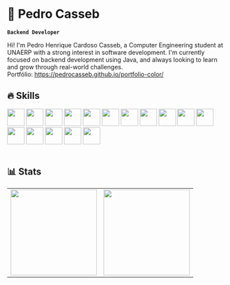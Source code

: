 # 🤖 Pedro Casseb

**`Backend Developer`**

Hi! I'm Pedro Henrique Cardoso Casseb, a Computer Engineering student at UNAERP with a strong interest in software development. I'm currently focused on backend development using Java, and always looking to learn and grow through real-world challenges. <br/>Portfólio: https://pedrocasseb.github.io/portfolio-color/

## 🔥 Skills

<div sytke="display: flex; flex-wrap: wrap; gap: 10px;">
  <img  width="40px" src="https://cdn.jsdelivr.net/gh/devicons/devicon@latest/icons/html5/html5-original.svg" />
  <img  width="40px" src="https://cdn.jsdelivr.net/gh/devicons/devicon@latest/icons/css3/css3-original.svg" />
  <img  width="40px" src="https://cdn.jsdelivr.net/gh/devicons/devicon@latest/icons/tailwindcss/tailwindcss-original.svg" />
  <img  width="40px" src="https://cdn.jsdelivr.net/gh/devicons/devicon@latest/icons/bootstrap/bootstrap-original.svg" />
  <img  width="40px" src="https://cdn.jsdelivr.net/gh/devicons/devicon@latest/icons/javascript/javascript-original.svg" />
  <img  width="40px" src="https://cdn.jsdelivr.net/gh/devicons/devicon@latest/icons/typescript/typescript-original.svg" />
  <img  width="40px" src="https://cdn.jsdelivr.net/gh/devicons/devicon@latest/icons/react/react-original.svg" />
  <img  width="40px" src="https://cdn.jsdelivr.net/gh/devicons/devicon@latest/icons/nextjs/nextjs-original.svg" />
  <img  width="40px" src="https://cdn.jsdelivr.net/gh/devicons/devicon@latest/icons/angular/angular-original.svg" />
  <img  width="40px" src="https://cdn.jsdelivr.net/gh/devicons/devicon@latest/icons/vue/vue-original.svg" />
  <img  width="40px" src="https://cdn.jsdelivr.net/gh/devicons/devicon@latest/icons/python/python-original.svg" />
  <img  width="40px" src="https://cdn.jsdelivr.net/gh/devicons/devicon@latest/icons/java/java-original.svg" />
  <img  width="40px" src="https://cdn.jsdelivr.net/gh/devicons/devicon@latest/icons/spring/spring-original.svg" />
  <img  width="40px" src="https://cdn.jsdelivr.net/gh/devicons/devicon@latest/icons/c/c-original.svg" />
  <img  width="40px" src="https://cdn.jsdelivr.net/gh/devicons/devicon@latest/icons/mongodb/mongodb-original.svg" />
  <img  width="40px" src="https://cdn.jsdelivr.net/gh/devicons/devicon@latest/icons/git/git-original.svg" />
</div>

<br>

## 📊 Stats



<table>
  <tr>
    <td>
      <img height="200" src="https://github-readme-stats.vercel.app/api?username=pedrocasseb&show_icons=true&theme=city_lights" />
    </td>
    <td>
      <img height="200" src="https://github-readme-stats.vercel.app/api/top-langs/?username=pedrocasseb&theme=city_lights&layout=compact" />
    </td>
  </tr>
</table>

          
